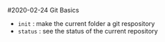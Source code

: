 #2020-02-24 Git Basics

- `init` : make the current folder a git respository
- `status` : see the status of the current repository
